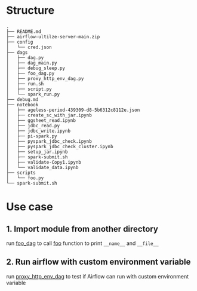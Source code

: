 # Structure
```log
.
├── README.md
├── airflow-ultilze-server-main.zip
├── config
│   └── cred.json
├── dags
│   ├── dag.py
│   ├── dag_main.py
│   ├── debug_sleep.py
│   ├── foo_dag.py
│   ├── proxy_http_env_dag.py
│   ├── run.sh
│   ├── script.py
│   └── spark_run.py
├── debug.md
├── notebook
│   ├── ageless-period-439309-d8-5b6312c8112e.json
│   ├── create_sc_with_jar.ipynb
│   ├── ggsheet_read.ipynb
│   ├── jdbc_read.py
│   ├── jdbc_write.ipynb
│   ├── pi-spark.py
│   ├── pyspark_jdbc_check.ipynb
│   ├── pyspark_jdbc_check_cluster.ipynb
│   ├── setup_jar.ipynb
│   ├── spark-submit.sh
│   ├── validate-Copy1.ipynb
│   └── validate_data.ipynb
├── scripts
│   └── foo.py
└── spark-submit.sh
```


# Use case

## 1. Import module from another directory


run [foo_dag](dags/foo_dag.py) to call [foo](scripts/foo.py) function to print `__name__` and `__file__`


## 2. Run airflow with custom environment variable
run [proxy_http_env_dag](dags/proxy_http_env_dag.py) to test if Airflow can run with custom environment variable
